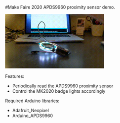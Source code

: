 #Make Faire 2020 APDS9960 proximity sensor demo.

![Proximity sensor demo](mz2020_proximity.gif)

Features:
- Periodically read the APDS9960 proximity sensor
- Control the MK2020 badge lights accordingly

Required Arduino libraries:
- Adafruit_Neopixel
- Arduino_APDS9960
